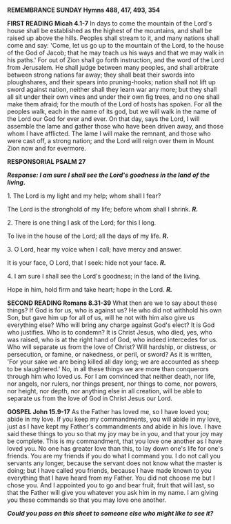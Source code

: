 **REMEMBRANCE SUNDAY Hymns 488, 417, 493, 354**

**FIRST READING Micah 4.1-7** In days to come the mountain of the Lord's
house shall be established as the highest of the mountains, and shall be
raised up above the hills. Peoples shall stream to it, and many nations
shall come and say: 'Come, let us go up to the mountain of the Lord, to
the house of the God of Jacob; that he may teach us his ways and that we
may walk in his paths.' For out of Zion shall go forth instruction, and
the word of the Lord from Jerusalem. He shall judge between many
peoples, and shall arbitrate between strong nations far away; they shall
beat their swords into ploughshares, and their spears into
pruning-hooks; nation shall not lift up sword against nation, neither
shall they learn war any more; but they shall all sit under their own
vines and under their own fig trees, and no one shall make them afraid;
for the mouth of the Lord of hosts has spoken. For all the peoples walk,
each in the name of its god, but we will walk in the name of the Lord
our God for ever and ever. On that day, says the Lord, I will assemble
the lame and gather those who have been driven away, and those whom I
have afflicted. The lame I will make the remnant, and those who were
cast off, a strong nation; and the Lord will reign over them in Mount
Zion now and for evermore.

**RESPONSORIAL PSALM 27**

***Response: I am sure I shall see the Lord's goodness in the land of
the living*.**

1\. The Lord is my light and my help; whom shall I fear?

The Lord is the stronghold of my life; before whom shall I shrink.
***R.***

2\. There is one thing I ask of the Lord; for this I long.

To live in the house of the Lord; all the days of my life. ***R.***

3\. O Lord, hear my voice when I call; have mercy and answer.

It is your face, O Lord, that I seek: hide not your face. ***R.***

4\. I am sure I shall see the Lord's goodness; in the land of the
living.

Hope in him, hold firm and take heart; hope in the Lord. ***R.***

**SECOND READING Romans 8.31-39** What then are we to say about these
things? If God is for us, who is against us? He who did not withhold his
own Son, but gave him up for all of us, will he not with him also give
us everything else? Who will bring any charge against God's elect? It is
God who justifies. Who is to condemn? It is Christ Jesus, who died, yes,
who was raised, who is at the right hand of God, who indeed intercedes
for us. Who will separate us from the love of Christ? Will hardship, or
distress, or persecution, or famine, or nakedness, or peril, or sword?
As it is written, 'For your sake we are being killed all day long; we
are accounted as sheep to be slaughtered.' No, in all these things we
are more than conquerors through him who loved us. For I am convinced
that neither death, nor life, nor angels, nor rulers, nor things
present, nor things to come, nor powers, nor height, nor depth, nor
anything else in all creation, will be able to separate us from the love
of God in Christ Jesus our Lord.

**GOSPEL John 15.9-17** As the Father has loved me, so I have loved you;
abide in my love. If you keep my commandments, you will abide in my
love, just as I have kept my Father's commandments and abide in his
love. I have said these things to you so that my joy may be in you, and
that your joy may be complete. This is my commandment, that you love one
another as I have loved you. No one has greater love than this, to lay
down one's life for one's friends. You are my friends if you do what I
command you. I do not call you servants any longer, because the servant
does not know what the master is doing; but I have called you friends,
because I have made known to you everything that I have heard from my
Father. You did not choose me but I chose you. And I appointed you to go
and bear fruit, fruit that will last, so that the Father will give you
whatever you ask him in my name. I am giving you these commands so that
you may love one another.

***Could you pass on this sheet to someone else who might like to see
it?***

